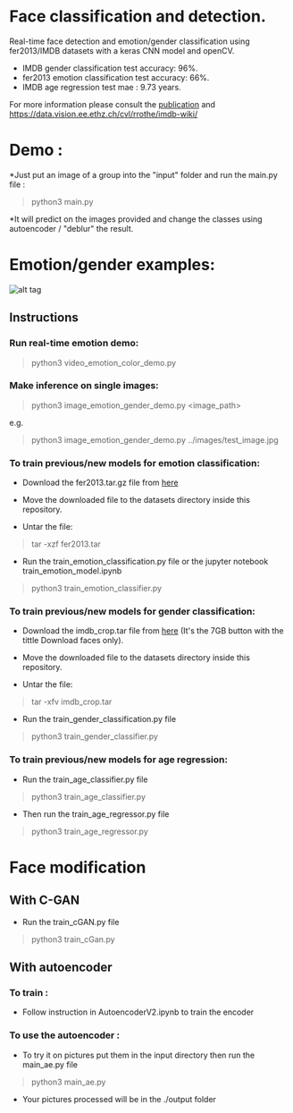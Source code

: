 # Face classification and detection.
Real-time face detection and emotion/gender classification using fer2013/IMDB datasets with a keras CNN model and openCV.
* IMDB gender classification test accuracy: 96%.
* fer2013 emotion classification test accuracy: 66%.
* IMDB age regression test mae : 9.73 years.

For more information please consult the [publication](https://github.com/oarriaga/face_classification/blob/master/report.pdf) and https://data.vision.ee.ethz.ch/cvl/rrothe/imdb-wiki/

# Demo :

*Just put an image of a group into the "input" folder and run the main.py file :
> python3 main.py

*It will predict on the images provided and change the classes using autoencoder / "deblur" the result.

# Emotion/gender examples:

![alt tag](images/demo_results.png)

## Instructions

### Run real-time emotion demo:
> python3 video_emotion_color_demo.py


### Make inference on single images:
> python3 image_emotion_gender_demo.py <image_path>

e.g.

> python3 image_emotion_gender_demo.py ../images/test_image.jpg


### To train previous/new models for emotion classification:


* Download the fer2013.tar.gz file from [here](https://www.kaggle.com/c/challenges-in-representation-learning-facial-expression-recognition-challenge/data)

* Move the downloaded file to the datasets directory inside this repository.

* Untar the file:
> tar -xzf fer2013.tar

* Run the train_emotion_classification.py file or the jupyter notebook train_emotion_model.ipynb
> python3 train_emotion_classifier.py

### To train previous/new models for gender classification:

* Download the imdb_crop.tar file from [here](https://data.vision.ee.ethz.ch/cvl/rrothe/imdb-wiki/) (It's the 7GB button with the tittle Download faces only).

* Move the downloaded file to the datasets directory inside this repository.

* Untar the file:
> tar -xfv imdb_crop.tar

* Run the train_gender_classification.py file
> python3 train_gender_classifier.py


### To train previous/new models for age regression:

* Run the train_age_classifier.py file
> python3 train_age_classifier.py
* Then run the train_age_regressor.py file
> python3 train_age_regressor.py


# Face modification
## With C-GAN 

* Run the train_cGAN.py file
> python3 train_cGan.py

## With autoencoder 

### To train :
* Follow instruction in AutoencoderV2.ipynb to train the encoder

### To use the autoencoder :
* To try it on pictures put them in the input directory then run the main_ae.py file
> python3 main_ae.py
* Your pictures processed will be in the ./output folder
